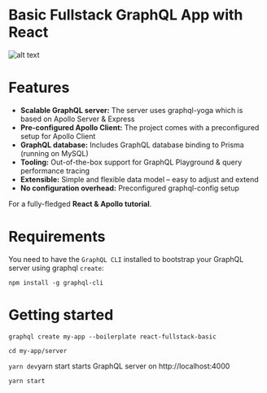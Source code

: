 # Basic Fullstack GraphQL App with React

![alt text](https://camo.githubusercontent.com/cb8e64e5802d8523883fed4fae290fa2853fcc62/68747470733a2f2f696d6775722e636f6d2f6f7573795161432e706e67)


# Features

- **Scalable GraphQL server:** The server uses graphql-yoga which is based on Apollo Server & Express
- **Pre-configured Apollo Client:** The project comes with a preconfigured setup for Apollo Client
- **GraphQL database:** Includes GraphQL database binding to Prisma (running on MySQL)
- **Tooling:** Out-of-the-box support for GraphQL Playground & query performance tracing
- **Extensible:** Simple and flexible data model – easy to adjust and extend
- **No configuration overhead:** Preconfigured graphql-config setup


For a fully-fledged **React & Apollo tutorial**.

# Requirements

You need to have the `GraphQL CLI` installed to bootstrap your GraphQL server using graphql `create`:

`npm install -g graphql-cli`

# Getting started

`graphql create my-app --boilerplate react-fullstack-basic`

`cd my-app/server`

`yarn dev`yarn start starts GraphQL server on http://localhost:4000

`yarn start`


